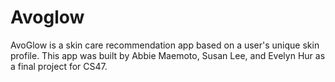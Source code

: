 # Avoglow

AvoGlow is a skin care recommendation app based on a user's unique skin profile. This app was built by Abbie Maemoto, Susan Lee, and Evelyn Hur as a final project for CS47.
